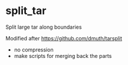 # split_tar
Split large tar along boundaries

Modified after 
https://github.com/dmuth/tarsplit

- no compression 
- make scripts for merging back the parts
